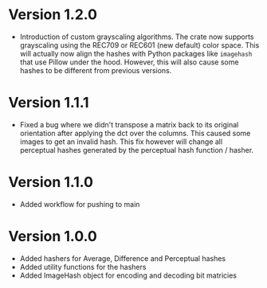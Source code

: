 # Version 1.2.0

- Introduction of custom grayscaling algorithms. The crate now supports grayscaling using the REC709 or REC601 (new default) color space. This will actually now align the hashes with Python packages like `imagehash` that use Pillow under the hood. However, this will also cause some hashes to be different from previous versions.

# Version 1.1.1

- Fixed a bug where we didn't transpose a matrix back to its original orientation after applying the dct over the columns. This caused some images to get an invalid hash. This fix however will change all perceptual hashes generated by the perceptual hash function / hasher.

# Version 1.1.0

- Added workflow for pushing to main

# Version 1.0.0

- Added hashers for Average, Difference and Perceptual hashes
- Added utility functions for the hashers
- Added ImageHash object for encoding and decoding bit matricies